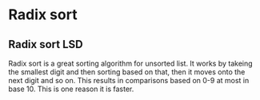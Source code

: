 # Radix sort

## Radix sort LSD
Radix sort is a great sorting algorithm for unsorted list. It works by takeing
the smallest digit and then sorting based on that, then it moves onto the next
digit and so on. This results in comparisons based on 0-9 at most in base 10.
This is one reason it is faster.
